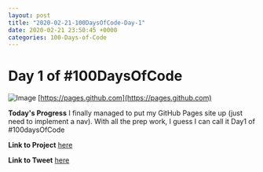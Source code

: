 ```yaml
---
layout: post
title: "2020-02-21-100DaysOfCode-Day-1"
date: 2020-02-21 23:50:45 +0000
categories: 100-Days-of-Code
---
```


# Day 1 of #100DaysOfCode
![Image](https://i.ytimg.com/vi/2MsN8gpT6jY/maxresdefault.jpg)
[https://pages.github.com](https://pages.github.com)
<br/>

**Today's Progress**
I finally managed to put my GitHub Pages site up (just need to implement a nav). With all the prep work, I guess I can call it Day1 of #100daysOfCode
<br/>

**Link to Project**
[here](https://prototowb.github.io)
<br/>

**Link to Tweet**
[here](https://twitter.com/prototowb/status/1230990568894930954)


